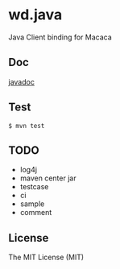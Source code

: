 # wd.java

Java Client binding for Macaca

## Doc

[javadoc](//macacajs.github.io/wd.java/doc/)

## Test

```shell
$ mvn test
```

## TODO

- log4j
- maven center jar
- testcase
- ci
- sample
- comment

## License

The MIT License (MIT)
